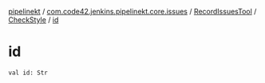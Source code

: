 [pipelinekt](../../../index.md) / [com.code42.jenkins.pipelinekt.core.issues](../../index.md) / [RecordIssuesTool](../index.md) / [CheckStyle](index.md) / [id](./id.md)

# id

`val id: Str`